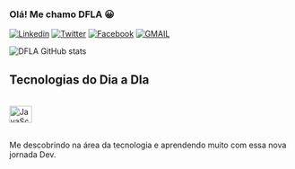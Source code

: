 
### Olá! Me chamo DFLA 😀
[![Linkedin](https://img.shields.io/badge/LinkedIn-0077B5?style=for-the-badge&logo=linkedin&logoColor=white)](https://www.linkedin.com/in/daniel-alencarrr/)
[![Twitter](https://img.shields.io/badge/Twitter-1DA1F2?style=for-the-badge&logo=twitter&logoColor=white)](https://twitter.com/AlencarNiel)
[![Facebook](https://img.shields.io/badge/Facebook-1877F2?style=for-the-badge&logo=facebook&logoColor=white)](https://www.facebook.com/NielAlencar)
[![GMAIL](https://img.shields.io/badge/Gmail-D14836?style=for-the-badge&logo=gmail&logoColor=white)](nielalencar1@gmail.com)


![DFLA GitHub stats](https://github-readme-stats.vercel.app/api?username=nielalencar&show_icons=true&theme=tokyonight)

## Tecnologias do Dia a DIa

<div style="display: inline_block"><br/>
  <img align="center" alt="JavaScript" height="30" width="40" src="https://cdn.jsdelivr.net/gh/devicons/devicon/icons/javascript/javascript-original.svg" />
</div><br/>

Me descobrindo na área da tecnologia e aprendendo muito com essa nova jornada Dev.
